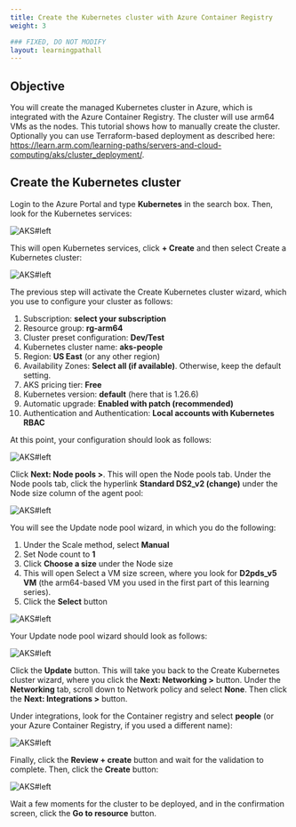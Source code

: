 ```yaml
---
title: Create the Kubernetes cluster with Azure Container Registry
weight: 3

### FIXED, DO NOT MODIFY
layout: learningpathall
---
```


## Objective
You will create the managed Kubernetes cluster in Azure, which is integrated with the Azure Container Registry. The cluster will use arm64 VMs as the nodes. This tutorial shows how to manually create the cluster. Optionally you can use Terraform-based deployment as described here: https://learn.arm.com/learning-paths/servers-and-cloud-computing/aks/cluster_deployment/.

## Create the Kubernetes cluster
Login to the Azure Portal and type **Kubernetes** in the search box. Then, look for the Kubernetes services:

![AKS#left](figures/01.png)

This will open Kubernetes services, click **+ Create** and then select Create a Kubernetes cluster:

![AKS#left](figures/02.png)

The previous step will activate the Create Kubernetes cluster wizard, which you use to configure your cluster as follows:
1.	Subscription: **select your subscription**
2.	Resource group: **rg-arm64**
3.	Cluster preset configuration: **Dev/Test**
4.	Kubernetes cluster name: **aks-people**
5.	Region: **US East** (or any other region)
6.	Availability Zones: **Select all (if available)**. Otherwise, keep the default setting.
7.	AKS pricing tier: **Free**
8.	Kubernetes version: **default** (here that is 1.26.6)
9.	Automatic upgrade: **Enabled with patch (recommended)**
10.	Authentication and Authentication: **Local accounts with Kubernetes RBAC**

At this point, your configuration should look as follows:

![AKS#left](figures/03.png)

Click **Next: Node pools >**. This will open the Node pools tab. Under the Node pools tab, click the hyperlink **Standard DS2_v2 (change)** under the Node size column of the agent pool:

![AKS#left](figures/04.png)

You will see the Update node pool wizard, in which you do the following:
1.	Under the Scale method, select **Manual**
2.	Set Node count to **1**
3.	Click **Choose a size** under the Node size
4.	This will open Select a VM size screen, where you look for **D2pds_v5 VM** (the arm64-based VM you used in the first part of this learning series).
5.	Click the **Select** button

![AKS#left](figures/05.png)

Your Update node pool wizard should look as follows:

![AKS#left](figures/06.png)

Click the **Update** button. This will take you back to the Create Kubernetes cluster wizard, where you click the **Next: Networking >** button. Under the **Networking** tab, scroll down to Network policy and select **None**. Then click the **Next: Integrations >** button.

Under integrations, look for the Container registry and select **people** (or your Azure Container Registry, if you used a different name):

![AKS#left](figures/07.png)

Finally, click the **Review + create** button and wait for the validation to complete. Then, click the **Create** button:

![AKS#left](figures/08.png)

Wait a few moments for the cluster to be deployed, and in the confirmation screen, click the **Go to resource** button.

